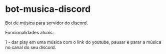 # bot-musica-discord
Bot de música para servidor do discord.

Funcionalidades atuais:

1 - dar play em uma música com o link do youtube, pausar e parar a música no canal do seu discord.
